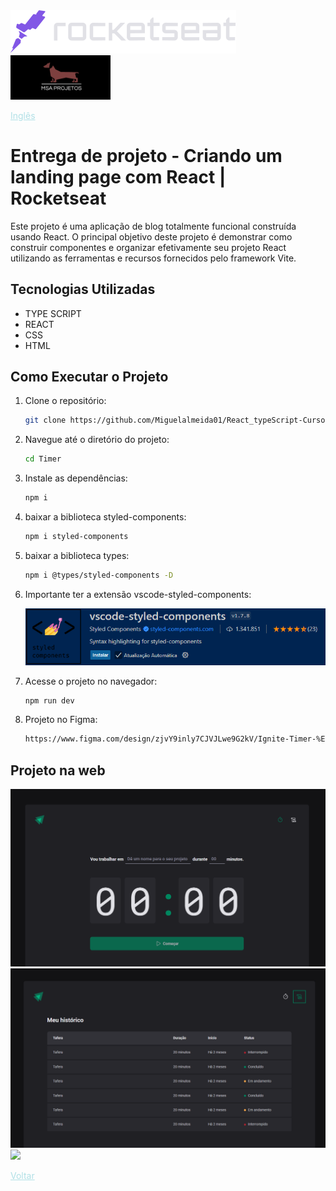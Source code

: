 <img src="img/rocketseat.svg" />

<img src="img/logohulk.png" style="width:9.975rem;text-align: right;"/>


<a href="Readme.md" style="color:#B0E0E6;">Inglês</a> 





# Entrega de projeto - Criando um landing page com React | Rocketseat

Este projeto é uma aplicação de blog totalmente funcional construída usando React. O principal objetivo deste projeto é demonstrar como construir componentes e organizar efetivamente seu projeto React utilizando as ferramentas e recursos fornecidos pelo framework Vite.

## Tecnologias Utilizadas

- TYPE SCRIPT
- REACT
- CSS
- HTML

## Como Executar o Projeto

1. Clone o repositório:

   ```bash
   git clone https://github.com/Miguelalmeida01/React_typeScript-CursoRocketseat.git
   ```

2. Navegue até o diretório do projeto:

   ```bash
   cd Timer
   ```

3. Instale as dependências:   

   ```bash
   npm i
   ```

4. baixar a biblioteca styled-components:

   ```bash
   npm i styled-components
   ```

5. baixar a biblioteca types:

   ```bash
   npm i @types/styled-components -D
   ```

6. Importante ter a extensão vscode-styled-components:

   <img src="./img/CapturaEst.png" style="width: 39rem;"/>


7. Acesse o projeto no navegador:
   ```bash
   npm run dev
   ```
8. Projeto no Figma:
   ```bash
   https://www.figma.com/design/zjvY9inly7CJVJLwe9G2kV/Ignite-Timer-%E2%80%A2-Projeto-React?node-id=0-1&t=Hd8siT3udcNs4jDm-0
   ```

## Projeto na web
<img src="img/Captura1.png" />

<img src="img/Captura2.png" />

<img src="img/Captura3.png" />

<a href="https://github.com/Miguelalmeida01/typeScript-cursoIgnite?tab=readme-ov-file#entrega-de-projeto---criando-um-blog-com-angular--dio" style="color:#B0E0E6">Voltar</a> 